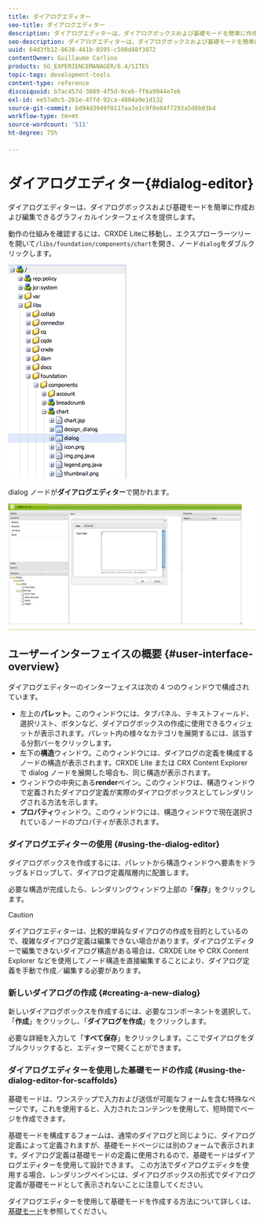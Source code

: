 ```yaml
---
title: ダイアログエディター
seo-title: ダイアログエディター
description: ダイアログエディターは、ダイアログボックスおよび基礎モードを簡単に作成および編集できるグラフィカルインターフェイスを提供します
seo-description: ダイアログエディターは、ダイアログボックスおよび基礎モードを簡単に作成および編集できるグラフィカルインターフェイスを提供します
uuid: 64d3fb12-8638-441b-8595-c590d48f3072
contentOwner: Guillaume Carlino
products: SG_EXPERIENCEMANAGER/6.4/SITES
topic-tags: development-tools
content-type: reference
discoiquuid: b7ac457d-3689-4f5d-9ceb-ff6a9944e7eb
exl-id: ee57a0c5-261e-4ffd-92ca-4804a9e1d132
source-git-commit: bd94d3949f0117aa3e1c9f0e84f7293a5d6b03b4
workflow-type: tm+mt
source-wordcount: '511'
ht-degree: 75%

---
```


# ダイアログエディター{#dialog-editor}

ダイアログエディターは、ダイアログボックスおよび基礎モードを簡単に作成および編集できるグラフィカルインターフェイスを提供します。

動作の仕組みを確認するには、CRXDE Liteに移動し、エクスプローラーツリーを開いて`/libs/foundation/components/chart`を開き、ノード`dialog`をダブルクリックします。

![chlimage_1-247](assets/chlimage_1-247.png)

dialog ノードが&#x200B;**ダイアログエディター**&#x200B;で開かれます。

![screen_shot_2012-02-01at25033pm](assets/screen_shot_2012-02-01at25033pm.png)

## ユーザーインターフェイスの概要 {#user-interface-overview}

ダイアログエディターのインターフェイスは次の 4 つのウィンドウで構成されています。

* 左上の&#x200B;**パレット**。このウィンドウには、タブパネル、テキストフィールド、選択リスト、ボタンなど、ダイアログボックスの作成に使用できるウィジェットが表示されます。パレット内の様々なカテゴリを展開するには、該当する分割バーをクリックします。
* 左下の&#x200B;**構造**&#x200B;ウィンドウ。このウィンドウには、ダイアログの定義を構成するノードの構造が表示されます。CRXDE Lite または CRX Content Explorer で dialog ノードを展開した場合も、同じ構造が表示されます。
* ウィンドウの中央にある&#x200B;**render**&#x200B;ペイン。このウィンドウは、構造ウィンドウで定義されたダイアログ定義が実際のダイアログボックスとしてレンダリングされる方法を示します。
* **プロパティ**&#x200B;ウィンドウ。このウィンドウには、構造ウィンドウで現在選択されているノードのプロパティが表示されます。

### ダイアログエディターの使用  {#using-the-dialog-editor}

ダイアログボックスを作成するには、パレットから構造ウィンドウへ要素をドラッグ＆ドロップして、ダイアログ定義階層内に配置します。

必要な構造が完成したら、レンダリングウィンドウ上部の「**保存**」をクリックします。

>[!CAUTION]
>
>ダイアログエディターは、比較的単純なダイアログの作成を目的としているので、複雑なダイアログ定義は編集できない場合があります。ダイアログエディターで編集できないダイアログ構造がある場合は、CRXDE Lite や CRX Content Explorer などを使用してノード構造を直接編集することにより、ダイアログ定義を手動で作成／編集する必要があります。

### 新しいダイアログの作成  {#creating-a-new-dialog}

新しいダイアログボックスを作成するには、必要なコンポーネントを選択して、「**作成**」をクリックし、「**ダイアログを作成**」をクリックします。

必要な詳細を入力して「**すべて保存**」をクリックします。ここでダイアログをダブルクリックすると、エディターで開くことができます。

### ダイアログエディターを使用した基礎モードの作成 {#using-the-dialog-editor-for-scaffolds}

基礎モードは、ワンステップで入力および送信が可能なフォームを含む特殊なページです。これを使用すると、入力されたコンテンツを使用して、短時間でページを作成できます。

基礎モードを構成するフォームは、通常のダイアログと同じように、ダイアログ定義によって定義されますが、基礎モードページには別のフォームで表示されます。ダイアログ定義は基礎モードの定義に使用されるので、基礎モードはダイアログエディターを使用して設計できます。 この方法でダイアログエディタを使用する場合、レンダリングペインには、ダイアログボックスの形式でダイアログ定義が基礎モードとして表示されないことに注意してください。

ダイアログエディターを使用して基礎モードを作成する方法について詳しくは、[基礎モード](/help/sites-authoring/scaffolding.md)を参照してください。
